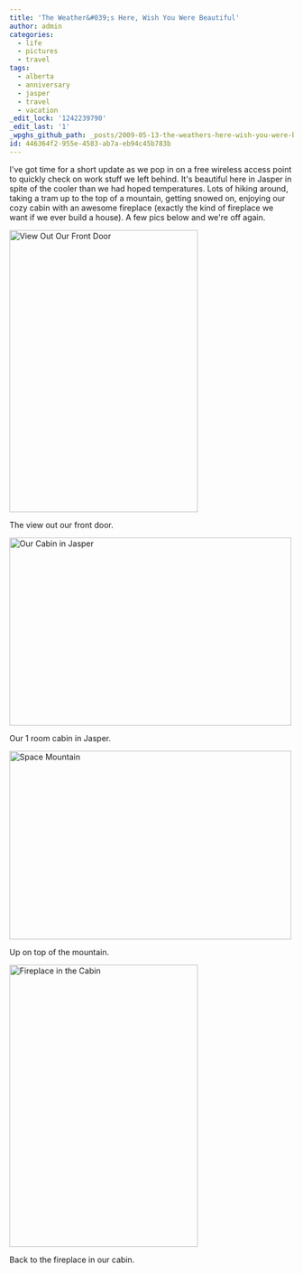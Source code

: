 ```yaml
---
title: 'The Weather&#039;s Here, Wish You Were Beautiful'
author: admin
categories:
  - life
  - pictures
  - travel
tags:
  - alberta
  - anniversary
  - jasper
  - travel
  - vacation
_edit_lock: '1242239790'
_edit_last: '1'
_wpghs_github_path: _posts/2009-05-13-the-weathers-here-wish-you-were-beautiful-2-2.md
id: 446364f2-955e-4583-ab7a-eb94c45b783b
---
```

<p>I've got time for a short update as we pop in on a free wireless access point to quickly check on work stuff we left behind.  It's beautiful here in Jasper in spite of the cooler than we had hoped temperatures.  Lots of hiking around, taking a tram up to the top of a mountain, getting snowed on, enjoying our cozy cabin with an awesome fireplace (exactly the kind of fireplace we want if we ever build a house).  A few pics below and we're off again.</p>
<p><a href="http://www.flickr.com/photos/lemon/3529129100/" class="tt-flickr tt-flickr-Medium" title="View Out Our Front Door"><img class="aligncenter" src="http://farm3.static.flickr.com/2293/3529129100_fc3a97bb15.jpg" alt="View Out Our Front Door" width="334" height="500" /></a></p>
<p>The view out our front door.</p>
<p><a href="http://www.flickr.com/photos/lemon/3529126712/" class="tt-flickr tt-flickr-Medium" title="Our Cabin in Jasper"><img class="aligncenter" src="http://farm3.static.flickr.com/2048/3529126712_3e988713ce.jpg" alt="Our Cabin in Jasper" width="500" height="333" /></a></p>
<p>Our 1 room cabin in Jasper.</p>
<p><a href="http://www.flickr.com/photos/lemon/3529124992/" class="tt-flickr tt-flickr-Medium" title="Space Mountain"><img class="aligncenter" src="http://farm4.static.flickr.com/3299/3529124992_e04d94ba90.jpg" alt="Space Mountain" width="500" height="334" /></a></p>
<p>Up on top of the mountain.</p>
<p><a href="http://www.flickr.com/photos/lemon/3528311061/" class="tt-flickr tt-flickr-Medium" title="Fireplace in the Cabin"><img class="aligncenter" src="http://farm4.static.flickr.com/3309/3528311061_34f4b55646.jpg" alt="Fireplace in the Cabin" width="334" height="500" /></a></p>
<p>Back to the fireplace in our cabin.</p>

